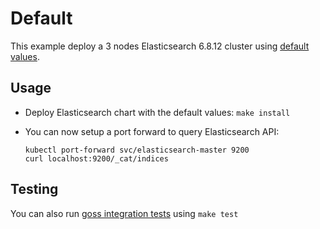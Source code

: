 # Default

This example deploy a 3 nodes Elasticsearch 6.8.12 cluster using
[default values][].


## Usage

* Deploy Elasticsearch chart with the default values: `make install`

* You can now setup a port forward to query Elasticsearch API:

  ```
  kubectl port-forward svc/elasticsearch-master 9200
  curl localhost:9200/_cat/indices
  ```


## Testing

You can also run [goss integration tests][] using `make test`


[goss integration tests]: https://github.com/elastic/helm-charts/tree/6.8/elasticsearch/examples/default/test/goss.yaml
[default values]: https://github.com/elastic/helm-charts/tree/6.8/elasticsearch/values.yaml
